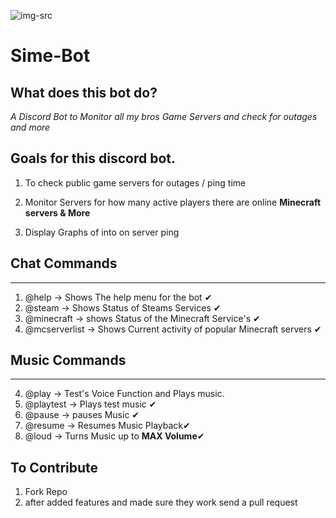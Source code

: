 ![img-src](https://images-na.ssl-images-amazon.com/images/I/21iXteyX8yL._SY355_.png)

# Sime-Bot

## What does this bot do?
*A Discord Bot to Monitor all my bros Game Servers and check for outages and more*

## Goals for this discord bot. 

1. To check public game servers for outages / ping time

2. Monitor Servers for how many active players there are online **Minecraft servers & More**

3. Display Graphs of into on server ping


## Chat Commands 
******
1. @help -> Shows The help menu for the bot ✔
2. @steam -> Shows Status of Steams Services ✔
3. @minecraft -> shows Status of the Minecraft Service's ✔
4. @mcserverlist -> Shows Current activity of popular Minecraft servers ✔


## Music Commands 
******
4. @play -> Test's Voice Function and Plays music.
5. @playtest -> Plays test music ✔
6. @pause -> pauses Music ✔
7. @resume -> Resumes Music Playback✔
8. @loud -> Turns Music up to **MAX Volume**✔




## To Contribute 
1. Fork Repo
2. after added features and made sure they work send a pull request

